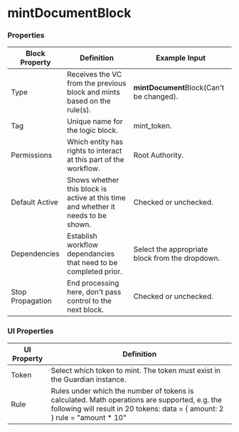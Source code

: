 # mintDocumentBlock

### Properties

| Block Property   | Definition                                                                        | Example Input                                   |
| ---------------- | --------------------------------------------------------------------------------- | ----------------------------------------------- |
| Type             | Receives the VC from the previous block and mints based on the rule(s).           | **mintDocument**Block(Can't be changed).        |
| Tag              | Unique name for the logic block.                                                  | mint_token.                                     |
| Permissions      | Which entity has rights to interact at this part of the workflow.                 | Root Authority.                                 |
| Default Active   | Shows whether this block is active at this time and whether it needs to be shown. | Checked or unchecked.                           |
| Dependencies     | Establish workflow dependancies that need to be completed prior.                  | Select the appropriate block from the dropdown. |
| Stop Propagation | End processing here, don't pass control to the next block.                        | Checked or unchecked.                           |

### UI Properties

| UI Property | Definition                                                                                                                                                                   |
| ----------- | ---------------------------------------------------------------------------------------------------------------------------------------------------------------------------- |
| Token       | Select which token to mint. The token must exist in the Guardian instance.                                                                                                   |
| Rule        | Rules under which the number of tokens is calculated. Math operations are supported, e.g. the following will result in 20 tokens: data = { amount: 2 } rule = "amount \* 10" |
